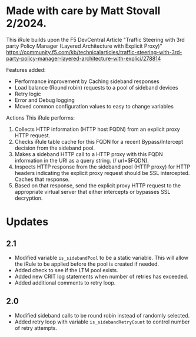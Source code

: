 # Made with care by Matt Stovall 2/2024.

This iRule builds upon the F5 DevCentral Article "Traffic Steering with 3rd party Policy Manager (Layered Architecture with Explicit Proxy)" https://community.f5.com/kb/technicalarticles/traffic-steering-with-3rd-party-policy-manager-layered-architecture-with-explici/278814

Features added:
* Performance improvement by Caching sideband responses 
* Load balance (Round robin) requests to a pool of sideband devices
* Retry logic
* Error and Debug logging
* Moved common configuration values to easy to change variables

Actions This iRule performs: 
1.   Collects HTTP information (HTTP host FQDN) from an explicit proxy HTTP request.
2.   Checks iRule table cache for this FQDN for a recent Bypass/Intercept decision from the sideband pool. 
3.   Makes a sideband HTTP call to a HTTP proxy with this FQDN information in the URI as a query string. (/ url=$FQDN).  
4.   Inspects HTTP response from the sideband pool (HTTP proxy) for HTTP headers indicating the explicit proxy request should be SSL intercepted. Caches that response. 
5.   Based on that response, send the explicit proxy HTTP request to the appropriate virtual server that either intercepts or bypasses SSL decryption. 



# Updates 

## 2.1
* Modified variable `is_sidebandPool` to be a static variable. This will allow the iRule to be applied before the pool is created if needed.
* Added check to see if the LTM pool exists.   
* Added new CRIT log statements when number of retries has exceeded. 
* Added additional comments to retry loop.

## 2.0
* Modified sideband calls to be round robin instead of randomly selected. 
* Added retry loop with variable `is_sidebandRetryCount` to control number of retry attempts. 
  
